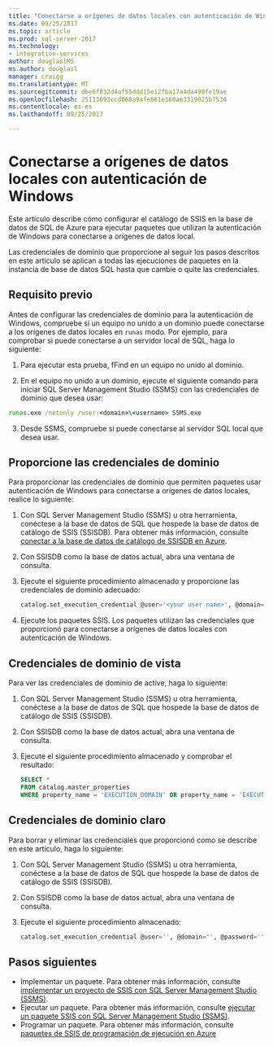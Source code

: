 ```yaml
---
title: "Conectarse a orígenes de datos locales con autenticación de Windows | Documentos de Microsoft"
ms.date: 09/25/2017
ms.topic: article
ms.prod: sql-server-2017
ms.technology:
- integration-services
author: douglaslMS
ms.author: douglasl
manager: craigg
ms.translationtype: MT
ms.sourcegitcommit: dbe6f832d4af55ddd15e12fba17a4da490fe19ae
ms.openlocfilehash: 25113093ccd068a9afe661e160ae3319025b7534
ms.contentlocale: es-es
ms.lasthandoff: 09/25/2017

---
```

# <a name="connect-to-on-premises-data-sources-with-windows-authentication"></a>Conectarse a orígenes de datos locales con autenticación de Windows
Este artículo describe cómo configurar el catálogo de SSIS en la base de datos de SQL de Azure para ejecutar paquetes que utilizan la autenticación de Windows para conectarse a orígenes de datos local.

Las credenciales de dominio que proporcione al seguir los pasos descritos en este artículo se aplican a todas las ejecuciones de paquetes en la instancia de base de datos SQL hasta que cambie o quite las credenciales.

## <a name="prerequisite"></a>Requisito previo
Antes de configurar las credenciales de dominio para la autenticación de Windows, compruebe si un equipo no unido a un dominio puede conectarse a los orígenes de datos locales en `runas` modo. Por ejemplo, para comprobar si puede conectarse a un servidor local de SQL, haga lo siguiente:

1.  Para ejecutar esta prueba, fFind en un equipo no unido al dominio.

2.  En el equipo no unido a un dominio, ejecute el siguiente comando para iniciar SQL Server Management Studio (SSMS) con las credenciales de dominio que desea usar:

   ```cmd
   runas.exe /netonly /user:<domain>\<username> SSMS.exe
   ```

3.  Desde SSMS, compruebe si puede conectarse al servidor SQL local que desea usar.

## <a name="provide-domain-credentials"></a>Proporcione las credenciales de dominio
Para proporcionar las credenciales de dominio que permiten paquetes usar autenticación de Windows para conectarse a orígenes de datos locales, realice lo siguiente:

1.  Con SQL Server Management Studio (SSMS) u otra herramienta, conéctese a la base de datos de SQL que hospede la base de datos de catálogo de SSIS (SSISDB). Para obtener más información, consulte [conectar a la base de datos de catálogo de SSISDB en Azure](ssis-azure-connect-to-catalog-database.md).

2.  Con SSISDB como la base de datos actual, abra una ventana de consulta.

3.  Ejecute el siguiente procedimiento almacenado y proporcione las credenciales de dominio adecuado:

    ```sql
    catalog.set_execution_credential @user='<your user name>', @domain='<your domain name>', @password='<your password>'
    ```
4.  Ejecute los paquetes SSIS. Los paquetes utilizan las credenciales que proporcionó para conectarse a orígenes de datos locales con autenticación de Windows.

## <a name="view-domain-credentials"></a>Credenciales de dominio de vista
Para ver las credenciales de dominio de active, haga lo siguiente:

1.  Con SQL Server Management Studio (SSMS) u otra herramienta, conéctese a la base de datos de SQL que hospede la base de datos de catálogo de SSIS (SSISDB).

2.  Con SSISDB como la base de datos actual, abra una ventana de consulta.

3.  Ejecute el siguiente procedimiento almacenado y comprobar el resultado:

    ```sql
    SELECT * 
    FROM catalog.master_properties
    WHERE property_name = 'EXECUTION_DOMAIN' OR property_name = 'EXECUTION_USER'
    ```

## <a name="clear-domain-credentials"></a>Credenciales de dominio claro
Para borrar y eliminar las credenciales que proporcionó como se describe en este artículo, haga lo siguiente:

1.  Con SQL Server Management Studio (SSMS) u otra herramienta, conéctese a la base de datos de SQL que hospede la base de datos de catálogo de SSIS (SSISDB).

2.  Con SSISDB como la base de datos actual, abra una ventana de consulta.

3.  Ejecute el siguiente procedimiento almacenado:

    ```sql
    catalog.set_execution_credential @user='', @domain='', @password=''
    ```

## <a name="next-steps"></a>Pasos siguientes
- Implementar un paquete. Para obtener más información, consulte [implementar un proyecto de SSIS con SQL Server Management Studio (SSMS)](../ssis-quickstart-deploy-ssms.md).
- Ejecutar un paquete. Para obtener más información, consulte [ejecutar un paquete SSIS con SQL Server Management Studio (SSMS)](../ssis-quickstart-run-ssms.md).
- Programar un paquete. Para obtener más información, consulte [paquetes de SSIS de programación de ejecución en Azure](ssis-azure-schedule-packages.md)

